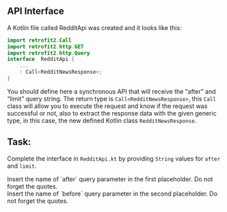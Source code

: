 API Interface
-------------

A Kotlin file called RedditApi was created and it looks like this:


```kotlin
import retrofit2.Call
import retrofit2.http.GET
import retrofit2.http.Query
interface  RedditApi {
    ...
    : Call<RedditNewsResponse>;
}
```      
You should define here a synchronous API that will receive the “after” and “limit” query string. The return type is `Call<RedditNewsResponse>`, this `Call` class will allow you to execute the request and know if the request was successful or not, also to extract the response data with the given generic type, in this case, the new defined Kotlin class `RedditNewsResponse`.

Task:
-----

Complete the interface in `RedditApi.kt` by providing `String` values for `after` and `limit`.

  
<div class='hint'>Insert the name of `after` query parameter in the first placeholder. Do not forget the quotes.</div>
<div class='hint'>Insert the name of `before` query parameter in the second placeholder. Do not forget the quotes.</div>

